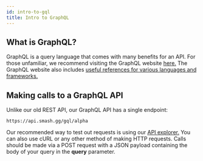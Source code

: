 ```yaml
---
id: intro-to-gql
title: Intro to GraphQL
---
```

## What is GraphQL?

GraphQL is a query language that comes with many benefits for an API. For those unfamiliar, we recommend visiting the GraphQL website <a href="https://graphql.org/" target="_blank">here.</a> The GraphQL website also includes <a href="https://graphql.org/code/" target="_blank">useful references for various languages and frameworks.</a>

## Making calls to a GraphQL API

Unlike our old REST API, our GraphQL API has a single endpoint:

```
https://api.smash.gg/gql/alpha
```

Our recommended way to test out requests is using our [API explorer.](/explorer) You can also use cURL or any other method of making HTTP requests. Calls should be made via a POST request with a JSON payload containing the body of your query in the **query** parameter.